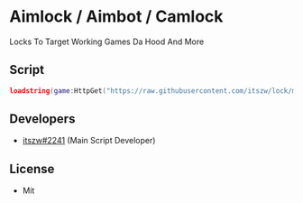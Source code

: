 # Aimlock / Aimbot / Camlock
Locks To Target Working Games Da Hood And More

## Script
```lua
loadstring(game:HttpGet("https://raw.githubusercontent.com/itszw/lock/main/Loader.lua"))();
```

## Developers
- [itszw#2241](https://github.com/itszw) (Main Script Developer)

## License
- Mit
